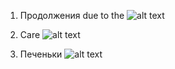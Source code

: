 1. Продолжения due to the
![alt text](https://sun1-1.userapi.com/c840428/v840428332/75f4b/QWR90cj0_-8.jpg "due to the")

2. Care
![alt text](https://sun1-4.userapi.com/c840428/v840428332/75f5e/xIVDRK-BiZE.jpg )

3. Печеньки 
![alt text](https://sun1-3.userapi.com/c840428/v840428332/75f68/Gont-S7rzoE.jpg )
